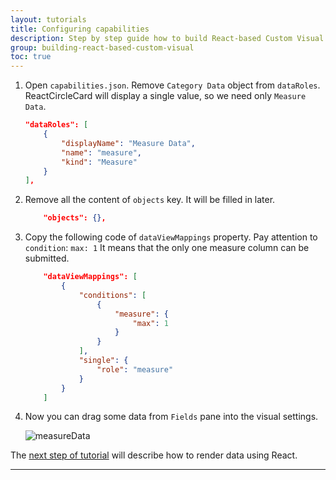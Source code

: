 ```yaml
---
layout: tutorials
title: Configuring capabilities
description: Step by step guide how to build React-based Custom Visual
group: building-react-based-custom-visual
toc: true
---
```


1. Open `capabilities.json`. Remove `Category Data` object from `dataRoles`. ReactCircleCard will display a single value, so we need only `Measure Data`.

    ```json
    "dataRoles": [
        {
            "displayName": "Measure Data",
            "name": "measure",
            "kind": "Measure"
        }
    ],
    ```

2. Remove all the content of `objects` key. It will be filled in later.

    ```json
        "objects": {},
    ```

3. Copy the following code of `dataViewMappings` property. Pay attention to `condition`: `max: 1` It means that the only one measure column can be submitted.

    ```json
        "dataViewMappings": [
            {
                "conditions": [
                    {
                        "measure": {
                            "max": 1
                        }
                    }
                ],
                "single": {
                    "role": "measure"
                }
            }
        ]
    ```

4. Now you can drag some data from `Fields` pane into the visual settings.

    ![measureData](../images/measureData.png)  

 The [next step of tutorial](../receiving-props-from-powerbi-visual/) will describe how to render data using React.

---------